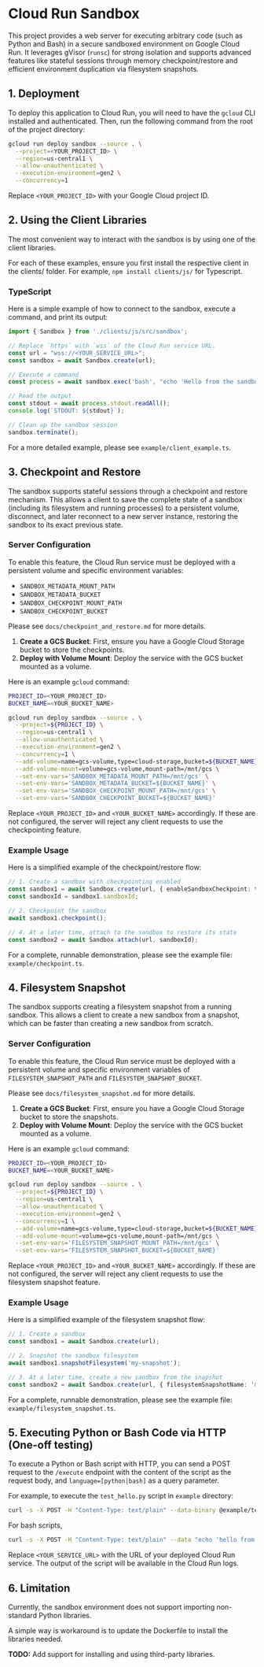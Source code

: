 # Cloud Run Sandbox

This project provides a web server for executing arbitrary code (such as Python and Bash) in a secure sandboxed environment on Google Cloud Run. It leverages gVisor (`runsc`) for strong isolation and supports advanced features like stateful sessions through memory checkpoint/restore and efficient environment duplication via filesystem snapshots.

## 1. Deployment

To deploy this application to Cloud Run, you will need to have the `gcloud` CLI installed and authenticated. Then, run the following command from the root of the project directory:

```bash
gcloud run deploy sandbox --source . \
  --project=<YOUR_PROJECT_ID> \
  --region=us-central1 \
  --allow-unauthenticated \
  --execution-environment=gen2 \
  --concurrency=1 
```

Replace `<YOUR_PROJECT_ID>` with your Google Cloud project ID.

## 2. Using the Client Libraries

The most convenient way to interact with the sandbox is by using one of the client libraries.

For each of these examples, ensure you first install the respective client in the clients/ folder. For example, `npm install clients/js/` for Typescript.

### TypeScript

Here is a simple example of how to connect to the sandbox, execute a command, and print its output:

```typescript
import { Sandbox } from './clients/js/src/sandbox';

// Replace `https` with `wss` of the Cloud Run service URL.
const url = "wss://<YOUR_SERVICE_URL>";
const sandbox = await Sandbox.create(url);

// Execute a command
const process = await sandbox.exec('bash', "echo 'Hello from the sandbox!'");

// Read the output
const stdout = await process.stdout.readAll();
console.log(`STDOUT: ${stdout}`);

// Clean up the sandbox session
sandbox.terminate();
```

For a more detailed example, please see `example/client_example.ts`.

## 3. Checkpoint and Restore

The sandbox supports stateful sessions through a checkpoint and restore mechanism. This allows a client to save the complete state of a sandbox (including its filesystem and running processes) to a persistent volume, disconnect, and later reconnect to a new server instance, restoring the sandbox to its exact previous state.

### Server Configuration

To enable this feature, the Cloud Run service must be deployed with a persistent volume and specific environment variables:
  - `SANDBOX_METADATA_MOUNT_PATH`
  - `SANDBOX_METADATA_BUCKET`
  - `SANDBOX_CHECKPOINT_MOUNT_PATH`
  - `SANDBOX_CHECKPOINT_BUCKET`

Please see `docs/checkpoint_and_restore.md` for more details.

1.  **Create a GCS Bucket**: First, ensure you have a Google Cloud Storage bucket to store the checkpoints.
2.  **Deploy with Volume Mount**: Deploy the service with the GCS bucket mounted as a volume.

Here is an example `gcloud` command:

```bash
PROJECT_ID=<YOUR_PROJECT_ID>
BUCKET_NAME=<YOUR_BUCKET_NAME>

gcloud run deploy sandbox --source . \
  --project=${PROJECT_ID} \
  --region=us-central1 \
  --allow-unauthenticated \
  --execution-environment=gen2 \
  --concurrency=1 \
  --add-volume=name=gcs-volume,type=cloud-storage,bucket=${BUCKET_NAME} \
  --add-volume-mount=volume=gcs-volume,mount-path=/mnt/gcs \
  --set-env-vars='SANDBOX_METADATA_MOUNT_PATH=/mnt/gcs' \
  --set-env-vars='SANDBOX_METADATA_BUCKET=${BUCKET_NAME}' \
  --set-env-vars='SANDBOX_CHECKPOINT_MOUNT_PATH=/mnt/gcs' \
  --set-env-vars='SANDBOX_CHECKPOINT_BUCKET=${BUCKET_NAME}'
```

Replace `<YOUR_PROJECT_ID>` and `<YOUR_BUCKET_NAME>` accordingly. If these are not configured, the server will reject any client requests to use the checkpointing feature.

### Example Usage

Here is a simplified example of the checkpoint/restore flow:

```typescript
// 1. Create a sandbox with checkpointing enabled
const sandbox1 = await Sandbox.create(url, { enableSandboxCheckpoint: true });
const sandboxId = sandbox1.sandboxId;

// 2. Checkpoint the sandbox
await sandbox1.checkpoint();

// 4. At a later time, attach to the sandbox to restore its state
const sandbox2 = await Sandbox.attach(url, sandboxId);
```

For a complete, runnable demonstration, please see the example file: `example/checkpoint.ts`.

## 4. Filesystem Snapshot

The sandbox supports creating a filesystem snapshot from a running sandbox. This allows a client to create a new sandbox from a snapshot, which can be faster than creating a new sandbox from scratch.

### Server Configuration

To enable this feature, the Cloud Run service must be deployed with a persistent volume and specific environment variables of `FILESYSTEM_SNAPSHOT_PATH` and `FILESYSTEM_SNAPSHOT_BUCKET`.

Please see `docs/filesystem_snapshot.md` for more details.

1.  **Create a GCS Bucket**: First, ensure you have a Google Cloud Storage bucket to store the snapshots.
2.  **Deploy with Volume Mount**: Deploy the service with the GCS bucket mounted as a volume.

Here is an example `gcloud` command:

```bash
PROJECT_ID=<YOUR_PROJECT_ID>
BUCKET_NAME=<YOUR_BUCKET_NAME>

gcloud run deploy sandbox --source . \
  --project=${PROJECT_ID} \
  --region=us-central1 \
  --allow-unauthenticated \
  --execution-environment=gen2 \
  --concurrency=1 \
  --add-volume=name=gcs-volume,type=cloud-storage,bucket=${BUCKET_NAME} \
  --add-volume-mount=volume=gcs-volume,mount-path=/mnt/gcs \
  --set-env-vars='FILESYSTEM_SNAPSHOT_MOUNT_PATH=/mnt/gcs' \
  --set-env-vars='FILESYSTEM_SNAPSHOT_BUCKET=${BUCKET_NAME}'
```

Replace `<YOUR_PROJECT_ID>` and `<YOUR_BUCKET_NAME>` accordingly. If these are not configured, the server will reject any client requests to use the filesystem snapshot feature.

### Example Usage

Here is a simplified example of the filesystem snapshot flow:

```typescript
// 1. Create a sandbox
const sandbox1 = await Sandbox.create(url);

// 2. Snapshot the sandbox filesystem
await sandbox1.snapshotFilesystem('my-snapshot');

// 3. At a later time, create a new sandbox from the snapshot
const sandbox2 = await Sandbox.create(url, { filesystemSnapshotName: 'my-snapshot' });
```

For a complete, runnable demonstration, please see the example file: `example/filesystem_snapshot.ts`.

## 5. Executing Python or Bash Code via HTTP (One-off testing)

To execute a Python or Bash script with HTTP, you can send a POST request to the `/execute`
endpoint with the content of the script as the request body, and `language=[python|bash]` as a
query parameter.

For example, to execute the `test_hello.py` script in `example` directory:

```bash
curl -s -X POST -H "Content-Type: text/plain" --data-binary @example/test_hello.py https://<YOUR_SERVICE_URL>/execute?language=python
```

For bash scripts,

```bash
curl -s -X POST -H "Content-Type: text/plain" --data "echo 'hello from bash'" https://<YOUR_SERVICE_URL>/execute?language=bash
```

Replace `<YOUR_SERVICE_URL>` with the URL of your deployed Cloud Run service. The output of the script will be available in the Cloud Run logs.

## 6. Limitation

Currently, the sandbox environment does not support importing non-standard Python libraries.

A simple way is workaround is to update the Dockerfile to install the libraries needed.

**TODO:** Add support for installing and using third-party libraries.
